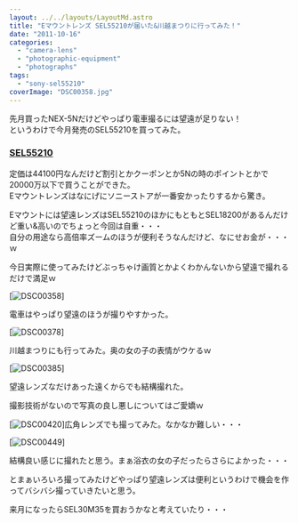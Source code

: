 ```yaml
---
layout: ../../layouts/LayoutMd.astro
title: "Eマウントレンズ SEL55210が届いた&川越まつりに行ってみた！"
date: "2011-10-16"
categories: 
  - "camera-lens"
  - "photographic-equipment"
  - "photographs"
tags: 
  - "sony-sel55210"
coverImage: "DSC00358.jpg"
---
```


先月買ったNEX-5Nだけどやっぱり電車撮るには望遠が足りない！  
というわけで今月発売のSEL55210を買ってみた。

### [SEL55210](http://www.sony.jp/ichigan/products/SEL55210/)

定価は44100円なんだけど割引とかクーポンとか5Nの時のポイントとかで20000万以下で買うことができた。  
Eマウントレンズはなにげにソニーストアが一番安かったりするから驚き。

Eマウントには望遠レンズはSEL55210のほかにもともとSEL18200があるんだけど重い&高いのでちょっと今回は自重・・・  
自分の用途なら高倍率ズームのほうが便利そうなんだけど、なにせお金が・・・ｗ

今日実際に使ってみたけどぶっちゃけ画質とかよくわかんないから望遠で撮れるだけで満足ｗ

[![](/wp/images/DSC00358.jpg "DSC00358")]

電車はやっぱり望遠のほうが撮りやすかった。

[![](/wp/images/DSC00378.jpg "DSC00378")]

川越まつりにも行ってみた。奥の女の子の表情がウケるｗ

[![](/wp/images/DSC00385.jpg "DSC00385")]

望遠レンズなだけあった遠くからでも結構撮れた。

撮影技術がないので写真の良し悪しについてはご愛嬌ｗ

[![](/wp/images/DSC00420.jpg "DSC00420")]広角レンズでも撮ってみた。なかなか難しい・・・

[![](/wp/images/DSC00449-e1318782011979.jpg "DSC00449")]

結構良い感じに撮れたと思う。まぁ浴衣の女の子だったらさらによかった・・・

とまぁいろいろ撮ってみたけどやっぱり望遠レンズは便利というわけで機会を作ってバシバシ撮っていきたいと思う。

来月になったらSEL30M35を買おうかなと考えていたり・・・
